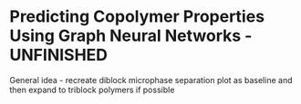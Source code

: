 # Predicting Copolymer Properties Using Graph Neural Networks - UNFINISHED

General idea - recreate diblock microphase separation plot as baseline and then expand to triblock polymers if possible
